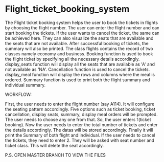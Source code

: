 # Flight_ticket_booking_system

The Flight ticket booking system helps the user to book the tickets in flights by choosing the flight number. The user can enter the flight number and can start booking the tickets. If the user wants to cancel the ticket, the same can be achieved here. They can also visualize the seats that are available and the seats that are not available. After successful booking of tickets, the summary will also be printed. The class flights contains the record of two classes namely economy and business. Booking function is used to book the flight ticket by specifying all the necessary details accordingly. display_seats function will display all the seats that are available as 'A' and not available as 'NA'. Cancellation function is used to cancel the tickets. display_meal function will display the rows and columns where the meal is ordered. Summary function is used to print both the flight summary and individual summary.

WORKFLOW:

First, the user needs to enter the flight number (say A114). It will configure the seating pattern accordingly.
Five options such as ticket booking, ticket cancellation, display seats, summary, display meal orders will be prompted.
The user needs to choose any one from that. So, the user enters 1(ticket booking).
Now the user needs to enter the total number of tickets and enter the details accordingly. The datas will be stored accordingly.
Finally it will print the Summary of both flight and individual.
If the user needs to cancel the tickets, they need to enter 2. They will be asked with seat number and ticket class.
This will delete the seat accordingly.


P.S. OPEN MASTER BRANCH TO VIEW THE FILES
